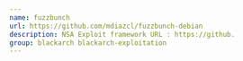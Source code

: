 ```yaml
---
name: fuzzbunch
url: https://github.com/mdiazcl/fuzzbunch-debian
description: NSA Exploit framework URL : https://github.
group: blackarch blackarch-exploitation
---
```

